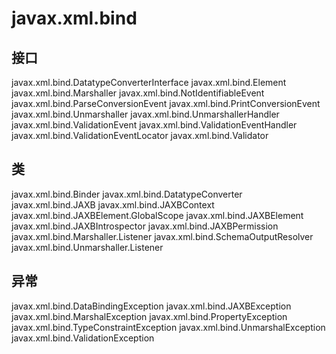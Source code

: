 # javax.xml.bind

## 接口

javax.xml.bind.DatatypeConverterInterface
javax.xml.bind.Element
javax.xml.bind.Marshaller
javax.xml.bind.NotIdentifiableEvent
javax.xml.bind.ParseConversionEvent
javax.xml.bind.PrintConversionEvent
javax.xml.bind.Unmarshaller
javax.xml.bind.UnmarshallerHandler
javax.xml.bind.ValidationEvent
javax.xml.bind.ValidationEventHandler
javax.xml.bind.ValidationEventLocator
javax.xml.bind.Validator

## 类

javax.xml.bind.Binder<XmlNode>
javax.xml.bind.DatatypeConverter
javax.xml.bind.JAXB
javax.xml.bind.JAXBContext
javax.xml.bind.JAXBElement.GlobalScope
javax.xml.bind.JAXBElement<T>
javax.xml.bind.JAXBIntrospector
javax.xml.bind.JAXBPermission
javax.xml.bind.Marshaller.Listener
javax.xml.bind.SchemaOutputResolver
javax.xml.bind.Unmarshaller.Listener

## 异常

javax.xml.bind.DataBindingException
javax.xml.bind.JAXBException
javax.xml.bind.MarshalException
javax.xml.bind.PropertyException
javax.xml.bind.TypeConstraintException
javax.xml.bind.UnmarshalException
javax.xml.bind.ValidationException





